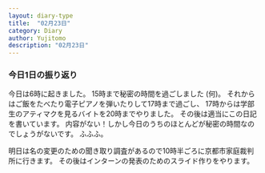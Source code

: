 ```yaml
---
layout: diary-type
title:  "02月23日"
category: Diary
author: Yujitomo
description: "02月23日"
---
```




### 今日1日の振り返り

今日は6時に起きました。
15時まで秘密の時間を過ごしました (何)。
それからはご飯をたべたり電子ピアノを弾いたりして17時まで過ごし、
17時からは学部生のアティマクを見るバイトを20時までやりました。
その後は適当にこの日記を書いています。
内容がない！しかし今日のうちのほとんどが秘密の時間なのでしょうがないです。
ふふふ。

明日は名の変更のための聞き取り調査があるので10時半ごろに京都市家庭裁判所に行きます。
その後はインターンの発表のためのスライド作りをやります。
